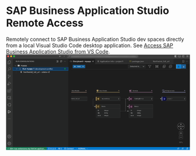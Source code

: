# SAP Business Application Studio Remote Access

Remotely connect to SAP Business Application Studio dev spaces directly from a local Visual Studio Code desktop application. See [Access SAP Business Application Studio from VS Code](https://help.sap.com/docs/bas/sap-business-application-studio/working-remotely).<br>
![](https://github.com/SAP/app-studio-toolkit/blob/main/packages/app-studio-toolkit/assets/remote-con.png?raw=true)
